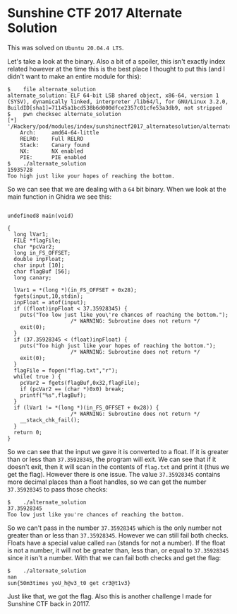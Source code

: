 # Sunshine CTF 2017 Alternate Solution

This was solved on `Ubuntu 20.04.4 LTS`.

Let's take a look at the binary. Also a bit of a spoiler, this isn't exactly index related however at the time this is the best place I thought to put this (and I didn't want to make an entire module for this):

```
$    file alternate_solution
alternate_solution: ELF 64-bit LSB shared object, x86-64, version 1 (SYSV), dynamically linked, interpreter /lib64/l, for GNU/Linux 3.2.0, BuildID[sha1]=71145a1bcd538b6d000dfce2357c01cfe53a3db9, not stripped
$    pwn checksec alternate_solution
[*] '/Hackery/pod/modules/index/sunshinectf2017_alternatesolution/alternate_solution'
    Arch:     amd64-64-little
    RELRO:    Full RELRO
    Stack:    Canary found
    NX:       NX enabled
    PIE:      PIE enabled
$    ./alternate_solution
15935728
Too high just like your hopes of reaching the bottom.
```

So we can see that we are dealing with a `64` bit binary. When we look at the main function in Ghidra we see this:

```

undefined8 main(void)

{
  long lVar1;
  FILE *flagFile;
  char *pcVar2;
  long in_FS_OFFSET;
  double inpFloat;
  char input [10];
  char flagBuf [56];
  long canary;
 
  lVar1 = *(long *)(in_FS_OFFSET + 0x28);
  fgets(input,10,stdin);
  inpFloat = atof(input);
  if ((float)inpFloat < 37.35928345) {
    puts("Too low just like you\'re chances of reaching the bottom.");
                    /* WARNING: Subroutine does not return */
    exit(0);
  }
  if (37.35928345 < (float)inpFloat) {
    puts("Too high just like your hopes of reaching the bottom.");
                    /* WARNING: Subroutine does not return */
    exit(0);
  }
  flagFile = fopen("flag.txt","r");
  while( true ) {
    pcVar2 = fgets(flagBuf,0x32,flagFile);
    if (pcVar2 == (char *)0x0) break;
    printf("%s",flagBuf);
  }
  if (lVar1 != *(long *)(in_FS_OFFSET + 0x28)) {
                    /* WARNING: Subroutine does not return */
    __stack_chk_fail();
  }
  return 0;
}
```

So we can see that the input we gave it is converted to a float. If it is greater than or less than `37.35928345`, the program will exit. We can see that if it doesn't exit, then it will scan in the contents of `flag.txt` and print it (thus we get the flag). However there is one issue. The value `37.35928345` contains more decimal places than a float handles, so we can get the number `37.35928345` to pass those checks:

```
$    ./alternate_solution
37.35928345
Too low just like you're chances of reaching the bottom.
```

So we can't pass in the number `37.35928345` which is the only number not greater than or less than `37.35928345`. However we can still fail both checks. Floats have a special value called `nan` (stands for not a number). If the float is not a number, it will not be greater than, less than, or equal to `37.35928345` since it isn't a number. With that we can fail both checks and get the flag:

```
$    ./alternate_solution
nan
sun{50m3times yoU_h@v3_t0 get cr3@t1v3}
```

Just like that, we got the flag. Also this is another challenge I made for Sunshine CTF back in 20117.
